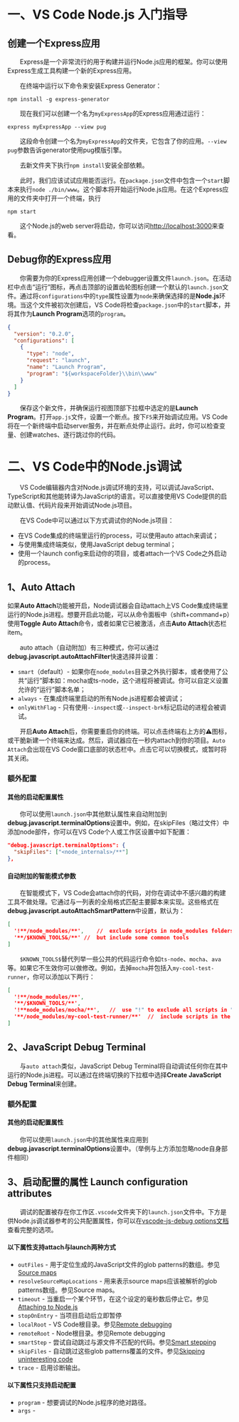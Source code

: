 # 一、VS Code Node.js 入门指导

## 创建一个Express应用

&emsp;&emsp;Express是一个非常流行的用于构建并运行Node.js应用的框架。你可以使用Express生成工具构建一个新的Express应用。

&emsp;&emsp;在终端中运行以下命令来安装Express Generator：

```
npm install -g express-generator
```

&emsp;&emsp;现在我们可以创建一个名为`myExpressApp`的Express应用通过运行：

```
express myExpressApp --view pug
```

&emsp;&emsp;这段命令创建一个名为`myExpressApp`的文件夹，它包含了你的应用。`--view pug`参数告诉generator使用pug模版引擎。

&emsp;&emsp;去新文件夹下执行`npm install`安装全部依赖。

&emsp;&emsp;此时，我们应该试试应用能否运行。在`package.json`文件中包含一个`start`脚本来执行`node ./bin/www`。这个脚本将开始运行Node.js应用。在这个Express应用的文件夹中打开一个终端，执行

```
npm start
```

&emsp;&emsp;这个Node.js的web server将启动，你可以访问[http://localhost:3000](http://localhost:3000)来查看。

## Debug你的Express应用

&emsp;&emsp;你需要为你的Express应用创建一个debugger设置文件`launch.json`。在活动栏中点击“运行”图标，再点击顶部的设置齿轮图标创建一个默认的`launch.json`文件。通过将`configurations`中的`type`属性设置为`node`来确保选择的是**Node.js**环境。当这个文件被初次创建后，VS Code将检查`package.json`中的`start`脚本，并将其作为**Launch Program**选项的`program`。

```json
{
  "version": "0.2.0",
  "configurations": [
    {
      "type": "node",
      "request": "launch",
      "name": "Launch Program",
      "program": "${workspaceFolder}\\bin\\www"
    }
  ]
}
```

&emsp;&emsp;保存这个新文件，并确保运行视图顶部下拉框中选定的是**Launch Program**。打开`app.js`文件，设置一个断点。按下`F5`来开始调试应用。VS Code将在一个新终端中启动server服务，并在断点处停止运行。此时，你可以检查变量、创建watches、逐行跳过你的代码。

# 二、VS Code中的Node.js调试

&emsp;&emsp;VS Code编辑器内含对Node.js调试环境的支持，可以调试JavaScript、TypeScript和其他能转译为JavaScript的语言。可以直接使用VS Code提供的启动默认值、代码片段来开始调试Node.js项目。

&emsp;&emsp;在VS Code中可以通过以下方式调试你的Node.js项目：

- 在VS Code集成的终端里运行的process，可以使用auto attach来调试；
- 与使用集成终端类似，使用JavaScript debug terminal；
- 使用一个launch config来启动你的项目，或者attach一个VS Code之外启动的process。

## 1、Auto Attach

如果**Auto Attach**功能被开启，Node调试器会自动attach上VS Code集成终端里运行的Node.js进程。想要开启此功能，可以从命令面板中（shift+command+p）使用**Toggle Auto Attach**命令，或者如果它已被激活，点击**Auto Attach**状态栏item。

&emsp;&emsp;auto attach（自动附加）有三种模式，你可以通过**debug.javascript.autoAttachFilter**快速选择并设置：

- `smart`（default）- 如果你在`node_modules`目录之外执行脚本，或者使用了公共“运行”脚本如：mocha或ts-node，这个进程将被调试。你可以自定义设置允许的“运行”脚本名单；
- `always` - 在集成终端里启动的所有Node.js进程都会被调试；
- `onlyWithFlag` - 只有使用`--inspect`或`--inspect-brk`标记启动的进程会被调试。

&emsp;&emsp;开启**Auto Attach**后，你需要重启你的终端。可以点击终端右上方的⚠图标，或干脆新建一个终端来达成。然后，调试器应在一秒内attach到你的项目。`Auto Attach`会出现在VS Code窗口底部的状态栏中。点击它可以切换模式，或暂时将其关闭。

### 额外配置

#### 其他的启动配置属性

&emsp;&emsp;你可以使用`launch.json`中其他默认属性来自动附加到**debug.javascript.terminalOptions**设置中。例如，在skipFiles（略过文件）中添加node部件，你可以在VS Code个人或工作区设置中如下配置：

```json
"debug.javascript.terminalOptions": {
  "skipFiles": ["<node_internals>/**"]
},
```

#### 自动附加的智能模式参数

&emsp;&emsp;在智能模式下，VS Code会attach你的代码，对你在调试中不感兴趣的构建工具不做处理。它通过与一列表的全局格式匹配主要脚本来实现。这些格式在**debug.javascript.autoAttachSmartPattern**中设置，默认为：

```json
[
  '!**/node_modules/**',	//	exclude scripts in node_modules folders
  '**/$KNOWN_TOOLS&/**'	//	but include some common tools
]
```

&emsp;&emsp;`$KNOWN_TOOLS$`替代列举一些公共的代码运行命令如`ts-node`、`mocha`、`ava`等。如果它不生效你可以做修改。例如，去掉`mocha`并包括入`my-cool-test-runner`，你可以添加以下两行：

```json
[
  '!**/node_modules/**',
  '**/$KNOWN_TOOLS/**',
  '!**node_modules/mocha/**',	//	use "!" to exclude all scripts in "mocha" node modules
  '**/node_modules/my-cool-test-runner/**'	//	include scripts in the custom test runner
]
```

## 2、JavaScript Debug Terminal

&emsp;&emsp;与`auto attach`类似，JavaScript Debug Terminal将自动调试任何你在其中运行的Node.js进程。可以通过在终端切换的下拉框中选择**Create JavaScript Debug Terminal**来创建。

### 额外配置

#### 其他的启动配置属性

&emsp;&emsp;你可以使用`launch.json`中的其他属性来应用到**debug.javascript.terminalOptions**设置中。（举例与上方添加忽略node自身部件相同）

## 3、启动配置的属性 Launch configuration attributes

&emsp;&emsp;调试的配置被存在你工作区`.vscode`文件夹下的`launch.json`文件中。下方是供Node.js调试器参考的公共配置属性，你可以在[vscode-js-debug options文档](https://github.com/microsoft/vscode-js-debug/blob/main/OPTIONS.md)查看完整的选项。

#### 以下属性支持attach与launch两种方式

- `outFiles` - 用于定位生成的JavaScript文件的glob patterns的数组。参见[Source maps](https://code.visualstudio.com/docs/nodejs/nodejs-debugging#_source-maps)
- `resolveSourceMapLocations` - 用来表示source maps应该被解析的glob patterns数组。参见Source maps。
- `timeout` - 当重启一个某个环节，在这个设定的毫秒数后停止它。参见[Attaching to Node.js](https://code.visualstudio.com/docs/nodejs/nodejs-debugging#_attaching-to-nodejs)
- `stopOnEntry` - 当项目启动后立即暂停
- `localRoot` - VS Code根目录。参见[Remote debugging](https://code.visualstudio.com/docs/nodejs/nodejs-debugging#_remote-debugging)
- `remoteRoot` - Node根目录。参见Remote debugging
- `smartStep` - 尝试自动跳过与源文件不匹配的代码。参见[Smart stepping](https://code.visualstudio.com/docs/nodejs/nodejs-debugging#_smart-stepping)
- `skipFiles` - 自动跳过这些glob patterns覆盖的文件。参见[Skipping uninteresting code](https://code.visualstudio.com/docs/nodejs/nodejs-debugging#_skipping-uninteresting-code)
- `trace` - 启用诊断输出。

#### 以下属性只支持启动配置

- `program` - 想要调试的Node.js程序的绝对路径。
- `args` - 